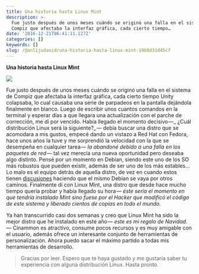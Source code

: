 ```yaml
---
title: Una historia hasta Linux Mint
description: >-
  Fue justo después de unos meses cuándo se originó una falla en el sistema de
  Compiz que afectaba la interfaz gráfica, cada cierto tiempo…
date: '2016-12-21T06:41:11.127Z'
categories: []
keywords: []
slug: /@anlijudavid/una-historia-hasta-linux-mint-19b8d31d45cf
---
```


**Una historia hasta Linux Mint**

![](https://cdn-images-1.medium.com/max/800/1*0ZS6ZIG29vaO6cDPQtm6OQ.png)

Fue justo después de unos meses cuándo se originó una falla en el sistema de Compiz que afectaba la interfaz gráfica, cada cierto tiempo Unity colapsaba, lo cual causaba una serie de parpadeos en la pantalla dejándola finalmente en blanco. Luego de escribir unos cuantos comandos en la terminal y esperar días a que llegara una actualización con el parche de corrección, me di por vencido. Había llegado el momento decisivo —_ ¿Cuál distribución Linux será la siguiente?_ — debía buscar una distro que se acomodara a mis gustos, empecé dando un vistazo a Red Hat con Fedora, hace unos años la tuve y me sorprendió la velocidad con la que se desempeña en cualquier tarea — _la abandoné debido a una falla en los paquetes de red_ — tal vez merecía una nueva oportunidad pero deseaba algo distinto. Pensé por un momento en Debian, siendo este uno de los SO más robustos que pueden existir, además de ser uno de los más estables… Lo malo es el equipo detrás de aquella distro, de vez en cuando estos tienen [discusiones](https://www.google.com.co/amp/www.muylinux.com/2014/11/21/debian-systemd-forma-definitiva/amp/?client=ms-android-motorola) haciendo que el mismo Debian se vaya por otros caminos. Finalmente di con Linux Mint, una distro que desde hace mucho tiempo quería probar y había llegado su hora — _éste sería el momento en que tendría instalado Mint sino fuese por el Hacker que modificó el código de este sistema y liberado cientos de copias en todo el mundo._

Ya han transcurrido casi dos semanas y creo que Linux Mint ha sido la mejor distro que he instalado en este año — _este es mi regalo de Navidad._ — Cinammon es atractivo, consume pocos recursos y es muy amigable con el usuario, además ofrece un interesante conjunto de herramientas de personalización. Ahora puedo sacar el máximo partido a todas mis herramientas de desarrollo.

> Gracias por leer. Espero que te haya gustado y me gustaría saber tu experiencia con alguna distribución Linux. Hasta pronto.
